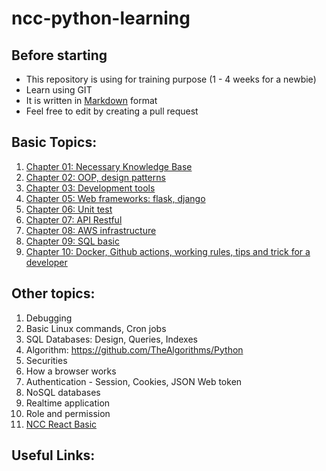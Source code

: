 # ncc-python-learning

## Before starting

- This repository is using for training purpose (1 - 4 weeks for a newbie)
- Learn using GIT
- It is written in [Markdown](https://www.markdownguide.org/getting-started/) format
- Feel free to edit by creating a pull request

## Basic Topics:

1. [Chapter 01: Necessary Knowledge Base](./basic/Chapter-01-necessary-knowledge-base.md)  
2. [Chapter 02: OOP, design patterns](./basic/Chapter-02-oop-design-pattern.md)  
3. [Chapter 03: Development tools](./basic/Chapter-03-Development-tools.md)
4. [Chapter 05: Web frameworks: flask, django](./basic/Web-frameworks.md)
5. [Chapter 06: Unit test](./basic/Chapter-06-unittest.md)
6. [Chapter 07: API Restful](./basic/Chapter-07-API-RESTful.md)
7. [Chapter 08: AWS infrastructure](./basic/Chapter-08-SOLID-principles.md)
8. [Chapter 09: SQL basic](./basic/Chapter-09-A-small-project-on-Laravel.md)
9. [Chapter 10: Docker, Github actions, working rules, tips and trick for a developer](book/Chapter-10-CI-CD-Working-rules.md) 

## Other topics:

1. Debugging
2. Basic Linux commands, Cron jobs
3. SQL Databases: Design, Queries, Indexes
4. Algorithm: https://github.com/TheAlgorithms/Python
5. Securities
6. How a browser works
7. Authentication - Session, Cookies, JSON Web token
8. NoSQL databases
9. Realtime application
10. Role and permission
11. [NCC React Basic](https://nccasia.github.io/ncc-react-basic/)

## Useful Links:

